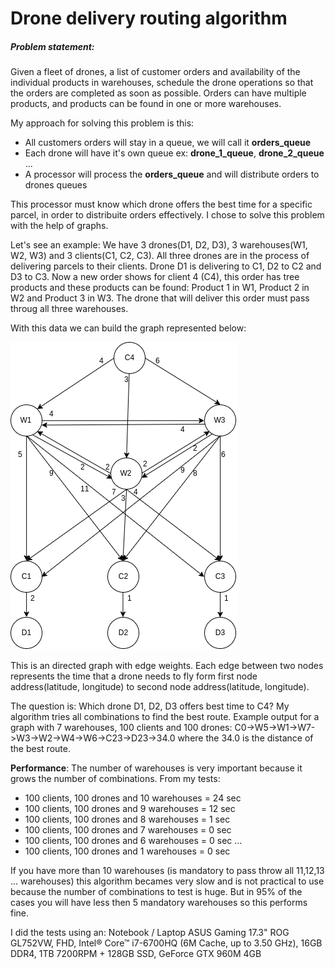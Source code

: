 # Drone delivery routing algorithm
##### Problem statement: 
Given a fleet of drones, a list of customer orders and availability of the individual products in warehouses,
schedule the drone operations so that the orders are completed as soon as possible.
Orders can have multiple products, and products can be found in one or more warehouses.

My approach for solving this problem is this:
- All customers orders will stay in a queue, we will call it **orders_queue**
- Each drone will have it's own queue ex: **drone_1_queue**, **drone_2_queue** ...
- A processor will process the **orders_queue** and will distribute orders to drones queues

This processor must know which drone offers the best time for a specific parcel, in order to distribuite orders effectively. I chose to solve this problem with the help of graphs.

Let's see an example: We have 3 drones(D1, D2, D3), 3 warehouses(W1, W2, W3) and 3 clients(C1, C2, C3). All three drones are in the process of delivering parcels to their clients.
Drone D1 is delivering to C1, D2 to C2 and D3 to C3. Now a new order shows for client 4 (C4), this order has tree products 
and these products can be found: Product 1 in W1, Product 2 in W2 and Product 3 in W3. The drone that will deliver this order must pass throug all three warehouses.

With this data we can build the graph represented below:

![Drone delivery graph](/docs/graph.png?raw=true "Drone delivery graph")

This is an directed graph with edge weights. Each edge between two nodes represents the time that a drone 
needs to fly form first node address(latitude, longitude) to second node address(latitude, longitude).

The question is: Which drone D1, D2, D3 offers best time to C4? 
My algorithm tries all combinations to find the best route. Example output for a graph with 7 warehouses, 100 clients and 100 drones: C0->W5->W1->W7->W3->W2->W4->W6->C23->D23->34.0 where the 34.0 is the distance of the best route.

**Performance**:
The number of warehouses is very important because it grows the number of combinations. From my tests:
- 100 clients, 100 drones and 10 warehouses = 24 sec
- 100 clients, 100 drones and 9 warehouses = 12 sec
- 100 clients, 100 drones and 8 warehouses = 1 sec
- 100 clients, 100 drones and 7 warehouses = 0 sec
- 100 clients, 100 drones and 6 warehouses = 0 sec
...
- 100 clients, 100 drones and 1 warehouses = 0 sec

If you have more than 10 warehouses (is mandatory to pass throw all 11,12,13 ... warehouses) this algorithm becames very slow and is not practical to use
because the number of combinations to test is huge. 
But in 95% of the cases  you will have less then 5 mandatory warehouses so this performs fine.

I did the tests using an:	Notebook / Laptop ASUS Gaming 17.3" ROG GL752VW, FHD, Intel® Core™ i7-6700HQ (6M Cache, up to 3.50 GHz), 16GB DDR4, 1TB 7200RPM + 128GB SSD, GeForce GTX 960M 4GB